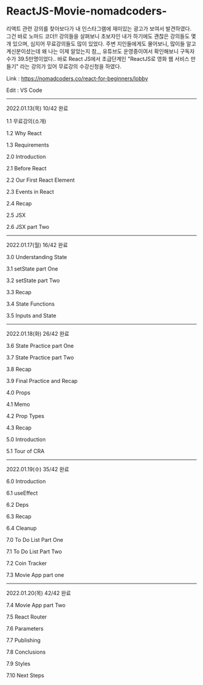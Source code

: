 # ReactJS-Movie-nomadcoders-

리액트 관련 강의를 찾아보다가 내 인스타그램에 재미있는 광고가 보여서 발견하였다. 그건 바로 노마드 코더!!
강의들을 살펴보니 초보자인 내가 하기에도 괜찮은 강의들도 몇개 있으며, 심지어 무료강의들도 많이 있었다.
주변 지인들에게도 물어보니, 많이들 알고 계신분이셨는데 왜 나는 이제 알았는지 참,,, 유튜브도 운영중이여서 확인해보니 구독자수가 39.5만명이었다..
바로 React JS에서 초급단계인 "ReactJS로 영화 웹 서비스 만들기" 라는 강의가 있어 무료강의 수강신청을 하였다.

Link : https://nomadcoders.co/react-for-beginners/lobby

Edit : VS Code

------------------------------------------------------------------------------------------------------------------------------------
2022.01.13(목) 10/42 완료

1.1 무료강의(소개)

1.2 Why React

1.3 Requirements

2.0 Introduction

2.1 Before React

2.2 Our First React Element

2.3 Events in React

2.4 Recap

2.5 JSX

2.6 JSX part Two

------------------------------------------------------------------------------------------------------------------------------------
2022.01.17(월) 16/42 완료

3.0 Understanding State

3.1 setState part One

3.2 setState part Two

3.3 Recap

3.4 State Functions

3.5 Inputs and State

------------------------------------------------------------------------------------------------------------------------------------
2022.01.18(화) 26/42 완료

3.6 State Practice part One

3.7 State Practice part Two

3.8 Recap

3.9 Final Practice and Recap

4.0 Props

4.1 Memo

4.2 Prop Types

4.3 Recap

5.0 Introduction

5.1 Tour of CRA

------------------------------------------------------------------------------------------------------------------------------------
2022.01.19(수) 35/42 완료

6.0 Introduction

6.1 useEffect

6.2 Deps

6.3 Recap

6.4 Cleanup

7.0 To Do List Part One

7.1 To Do List Part Two

7.2 Coin Tracker

7.3 Movie App part one

------------------------------------------------------------------------------------------------------------------------------------
2022.01.20(목) 42/42 완료

7.4 Movie App part Two

7.5 React Router

7.6 Parameters

7.7 Publishing

7.8 Conclusions

7.9 Styles

7.10 Next Steps
